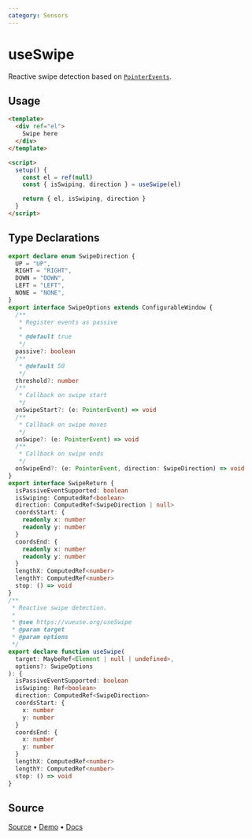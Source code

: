 ```yaml
---
category: Sensors
---
```


# useSwipe

Reactive swipe detection based on [`PointerEvents`](https://developer.mozilla.org/en-US/docs/Web/API/Pointer_events).

## Usage

```html {16-20}
<template>
  <div ref="el">
    Swipe here
  </div>
</template>

<script>
  setup() {
    const el = ref(null)
    const { isSwiping, direction } = useSwipe(el)

    return { el, isSwiping, direction }
  } 
</script>
```

<!--FOOTER_STARTS-->
## Type Declarations

```typescript
export declare enum SwipeDirection {
  UP = "UP",
  RIGHT = "RIGHT",
  DOWN = "DOWN",
  LEFT = "LEFT",
  NONE = "NONE",
}
export interface SwipeOptions extends ConfigurableWindow {
  /**
   * Register events as passive
   *
   * @default true
   */
  passive?: boolean
  /**
   * @default 50
   */
  threshold?: number
  /**
   * Callback on swipe start
   */
  onSwipeStart?: (e: PointerEvent) => void
  /**
   * Callback on swipe moves
   */
  onSwipe?: (e: PointerEvent) => void
  /**
   * Callback on swipe ends
   */
  onSwipeEnd?: (e: PointerEvent, direction: SwipeDirection) => void
}
export interface SwipeReturn {
  isPassiveEventSupported: boolean
  isSwiping: ComputedRef<boolean>
  direction: ComputedRef<SwipeDirection | null>
  coordsStart: {
    readonly x: number
    readonly y: number
  }
  coordsEnd: {
    readonly x: number
    readonly y: number
  }
  lengthX: ComputedRef<number>
  lengthY: ComputedRef<number>
  stop: () => void
}
/**
 * Reactive swipe detection.
 *
 * @see https://vueuse.org/useSwipe
 * @param target
 * @param options
 */
export declare function useSwipe(
  target: MaybeRef<Element | null | undefined>,
  options?: SwipeOptions
): {
  isPassiveEventSupported: boolean
  isSwiping: Ref<boolean>
  direction: ComputedRef<SwipeDirection>
  coordsStart: {
    x: number
    y: number
  }
  coordsEnd: {
    x: number
    y: number
  }
  lengthX: ComputedRef<number>
  lengthY: ComputedRef<number>
  stop: () => void
}
```

## Source

[Source](https://github.com/vueuse/vueuse/blob/main/packages/core/useSwipe/index.ts) • [Demo](https://github.com/vueuse/vueuse/blob/main/packages/core/useSwipe/demo.vue) • [Docs](https://github.com/vueuse/vueuse/blob/main/packages/core/useSwipe/index.md)


<!--FOOTER_ENDS-->

